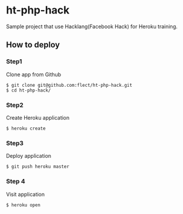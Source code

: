 ht-php-hack
===========
Sample project that use Hacklang(Facebook Hack) for Heroku training.

How to deploy
--------------

### Step1  

Clone app from Github  

```
$ git clone git@github.com:flect/ht-php-hack.git
$ cd ht-php-hack/
```

### Step2  

Create Heroku application

```
$ heroku create
```

### Step3  

Deploy application
```
$ git push heroku master
```

### Step 4

Visit application

```
$ heroku open
```
